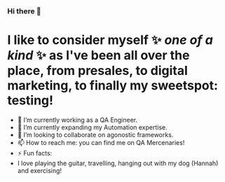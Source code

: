 ### Hi there 👋


# I like to consider myself ✨ _one of a kind_ ✨ as I've been all over the place, from presales, to digital marketing, to finally my sweetspot: testing!

- 🔭 I’m currently working as a QA Engineer.  
- 🌱 I’m currently expanding my Automation expertise.
- 👯 I’m looking to collaborate on agonostic frameworks.
- 📫 How to reach me: you can find me on QA Mercenaries!
- ⚡ Fun facts:
- I love playing the guitar, travelling, hanging out with my dog (Hannah) and exercising!

